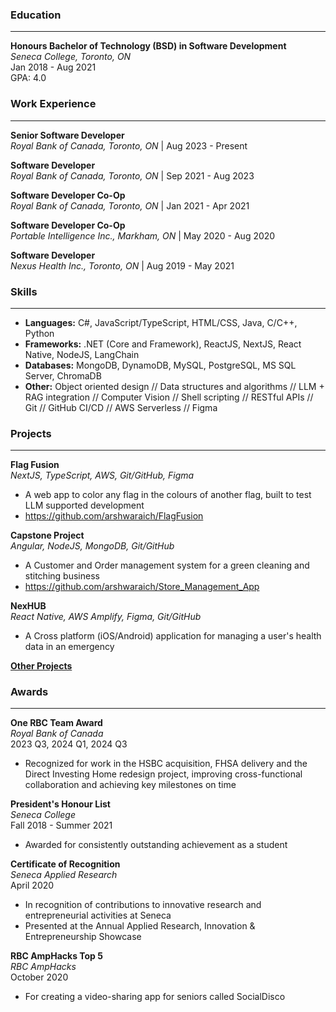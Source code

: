 ### Education
---
**Honours Bachelor of Technology (BSD) in Software Development**  
*Seneca College, Toronto, ON*  
Jan 2018 - Aug 2021  
GPA: 4.0

### Work Experience
---
**Senior Software Developer**\
*Royal Bank of Canada, Toronto, ON* | Aug 2023 - Present

**Software Developer**\
*Royal Bank of Canada, Toronto, ON* | Sep 2021 - Aug 2023

**Software Developer Co-Op**\
*Royal Bank of Canada, Toronto, ON* | Jan 2021 - Apr 2021

**Software Developer Co-Op**\
*Portable Intelligence Inc., Markham, ON* | May 2020 - Aug 2020

**Software Developer**\
*Nexus Health Inc., Toronto, ON* | Aug 2019 - May 2021


### Skills
---

- **Languages:** C#, JavaScript/TypeScript, HTML/CSS, Java, C/C++, Python
- **Frameworks:** .NET (Core and Framework), ReactJS, NextJS, React Native, NodeJS, LangChain
- **Databases:** MongoDB, DynamoDB, MySQL, PostgreSQL, MS SQL Server, ChromaDB
- **Other:** Object oriented design // Data structures and algorithms // LLM + RAG integration // Computer Vision // Shell scripting // RESTful APIs // Git // GitHub CI/CD // AWS Serverless // Figma

### Projects
---

**Flag Fusion**\
*NextJS, TypeScript, AWS, Git/GitHub, Figma*
- A web app to color any flag in the colours of another flag, built to test LLM supported development
- https://github.com/arshwaraich/FlagFusion

**Capstone Project**\
*Angular, NodeJS, MongoDB, Git/GitHub*
- A Customer and Order management system for a green cleaning and stitching business
- https://github.com/arshwaraich/Store_Management_App

**NexHUB**\
*React Native, AWS Amplify, Figma, Git/GitHub*
- A Cross platform (iOS/Android) application for managing a user's health data in an emergency

**[Other Projects](https://github.com/arshwaraich)**


### Awards
---

**One RBC Team Award**  
*Royal Bank of Canada*  
2023 Q3, 2024 Q1, 2024 Q3
- Recognized for work in the HSBC acquisition, FHSA delivery and the Direct Investing Home redesign project, improving cross-functional collaboration and achieving key milestones on time

**President's Honour List**  
*Seneca College*  
Fall 2018 - Summer 2021
- Awarded for consistently outstanding achievement as a student

**Certificate of Recognition**  
*Seneca Applied Research*  
April 2020
- In recognition of contributions to innovative research and entrepreneurial activities at Seneca
- Presented at the Annual Applied Research, Innovation & Entrepreneurship Showcase

**RBC AmpHacks Top 5**  
*RBC AmpHacks*  
October 2020
- For creating a video-sharing app for seniors called SocialDisco